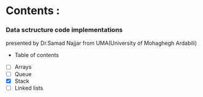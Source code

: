 # Contents :
### Data sctructure code implementations
presented by Dr.Samad Najjar from UMA(University of Mohaghegh Ardabili)
- Table of contents
 - [ ] Arrays
 - [ ] Queue
 - [X] Stack
 - [ ] Linked lists
